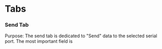# Tabs

### Send Tab
Purpose: The send tab is dedicated to "Send" data to the selected serial port.
The most important field is 
